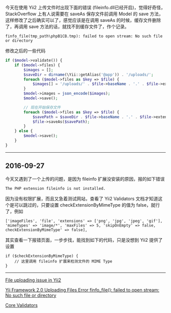 <!-- title:Yii2 上传文件时出现 finfo_file 问题 -->
<!-- keywords:Yii2 -->

今天在使用 Yii2 上传文件时出现下面的错误 (fileinfo.dll已经开启)，觉得好奇怪，StackOverflow 上有人说需要在 saveAs 保存文件前调用 Model 的 save 方法，这样修改了之后确实可以了，感觉应该是在调用 saveAs 的时候，缓存文件删除了，再调用 save 方法的话，就找不到缓存文件了，作个记录。

```
finfo_file(tmp_path\phpB1CB.tmp): failed to open stream: No such file or directory
```

修改之后的一些代码

```php
if ($model->validate()) {
    if ($model->files) {
        $images = [];
        $saveDir = dirname(\Yii::getAlias('@app')) . '/uploads/';
        foreach ($model->files as $key => $file) {
            $images[] = '/uploads/' . $file->baseName . '.' . $file->extension;
        }
        $model->images = json_encode($images);
        $model->save();

        // 现在开始保存文件
        foreach ($model->files as $key => $file) {
            $savePath = $saveDir . $file->baseName . '.' . $file->extension;
            $file->saveAs($savePath);
        }
    } else {
        $model->save();
    }
}
```

---

## 2016-09-27

今天又遇到了一个上传的问题，是因为 fileinfo 扩展没安装的原因，报的如下错误

```
The PHP extension fileinfo is not installed.
```

因为没有权限扩展，而且又急着测试网站，查看了 Yii2 Validators 文档才知道这个是可以跳过的，只要设置 checkExtensionByMimeType 的值为 false，就行了，例如

```
['imageFiles', 'file', 'extensions' => ['png', 'jpg', 'jpeg', 'gif'], 'mimeTypes' => 'image/*', 'maxFiles' => 5, 'skipOnEmpty' => false, checkExtensionByMimeType' => false],
```

其实查看一下报错页面，一步步找，能找到如下的代码，只是没想到 Yii2 提供了设置

```
if ($checkExtensionByMimeType) {
    // 这里调用 fileinfo 扩展来检测文件的 MIME Type
}
```

---

[File uploading issue in Yii2](http://stackoverflow.com/questions/30161589/file-uploading-issue-in-yii2)

[Yii Framework 2.0 Uploading Files Error finfo_file(): failed to open stream: No such file or directory](http://stackoverflow.com/questions/26998914/yii-framework-2-0-uploading-files-error-finfo-file-failed-to-open-stream-no)

[Core Validators](http://www.yiiframework.com/doc-2.0/guide-tutorial-core-validators.html#file)